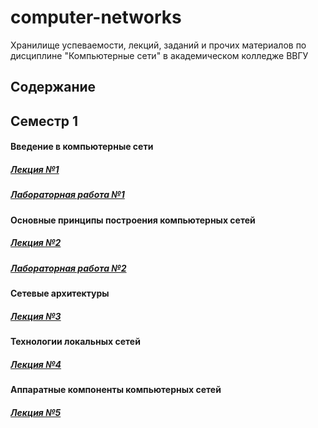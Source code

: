 # computer-networks
Хранилище успеваемости, лекций, заданий и прочих материалов по дисциплине "Компьютерные сети" в академическом колледже ВВГУ

## Содержание

## Семестр 1

#### Введение в компьютерные сети

##### [Лекция №1](sem1/lecs/lec1/lec1.md)
##### [Лабораторная работа №1](sem1/labs/lab1.md)

#### Основные принципы построения компьютерных сетей

##### [Лекция №2](sem1/lecs/lec2/lec2.md)
##### [Лабораторная работа №2](sem1/labs/lab2/lab2.md)

#### Сетевые архитектуры

##### [Лекция №3](sem1/lecs/lec3.pdf)

#### Технологии локальных сетей

##### [Лекция №4](sem1/lecs/lec4.pdf)

#### Аппаратные компоненты компьютерных сетей

##### [Лекция №5](sem1/lecs/lec5.pdf)

